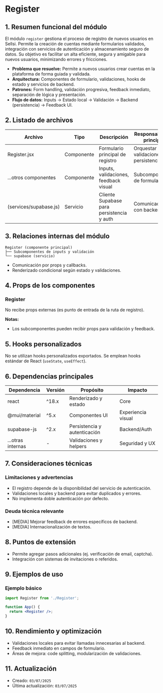 # Register

## 1. Resumen funcional del módulo
El módulo `register` gestiona el proceso de registro de nuevos usuarios en Sellsi. Permite la creación de cuentas mediante formularios validados, integración con servicios de autenticación y almacenamiento seguro de datos. Su objetivo es facilitar un alta eficiente, segura y amigable para nuevos usuarios, minimizando errores y fricciones.

- **Problema que resuelve:** Permite a nuevos usuarios crear cuentas en la plataforma de forma guiada y validada.
- **Arquitectura:** Componentes de formulario, validaciones, hooks de estado y servicios de backend.
- **Patrones:** Form handling, validación progresiva, feedback inmediato, separación de lógica y presentación.
- **Flujo de datos:** Inputs → Estado local → Validación → Backend (persistencia) → Feedback UI.

## 2. Listado de archivos
| Archivo                | Tipo        | Descripción                                 | Responsabilidad principal                |
|------------------------|-------------|---------------------------------------------|------------------------------------------|
| Register.jsx           | Componente  | Formulario principal de registro            | Orquestar UI, validaciones y persistencia|
| ...otros componentes   | Componente  | Inputs, validaciones, feedback visual       | Subcomponentes de formulario             |
| (services/supabase.js) | Servicio    | Cliente Supabase para persistencia y auth   | Comunicación con backend                 |

## 3. Relaciones internas del módulo
```
Register (componente principal)
├── Subcomponentes de inputs y validación
└── supabase (servicio)
```
- Comunicación por props y callbacks.
- Renderizado condicional según estado y validaciones.

## 4. Props de los componentes
### Register
No recibe props externas (es punto de entrada de la ruta de registro).

**Notas:**
- Los subcomponentes pueden recibir props para validación y feedback.

## 5. Hooks personalizados
No se utilizan hooks personalizados exportados. Se emplean hooks estándar de React (`useState`, `useEffect`).

## 6. Dependencias principales
| Dependencia         | Versión   | Propósito                        | Impacto                  |
|---------------------|-----------|----------------------------------|--------------------------|
| react               | ^18.x     | Renderizado y estado             | Core                     |
| @mui/material       | ^5.x      | Componentes UI                   | Experiencia visual       |
| supabase-js         | ^2.x      | Persistencia y autenticación     | Backend/Auth             |
| ...otras internas   | -         | Validaciones y helpers           | Seguridad y UX           |

## 7. Consideraciones técnicas
### Limitaciones y advertencias
- El registro depende de la disponibilidad del servicio de autenticación.
- Validaciones locales y backend para evitar duplicados y errores.
- No implementa doble autenticación por defecto.

### Deuda técnica relevante
- [MEDIA] Mejorar feedback de errores específicos de backend.
- [MEDIA] Internacionalización de textos.

## 8. Puntos de extensión
- Permite agregar pasos adicionales (ej. verificación de email, captcha).
- Integración con sistemas de invitaciones o referidos.

## 9. Ejemplos de uso
### Ejemplo básico
```jsx
import Register from './Register';

function App() {
  return <Register />;
}
```

## 10. Rendimiento y optimización
- Validaciones locales para evitar llamadas innecesarias al backend.
- Feedback inmediato en campos de formulario.
- Áreas de mejora: code splitting, modularización de validaciones.

## 11. Actualización
- Creado: `03/07/2025`
- Última actualización: `03/07/2025`
